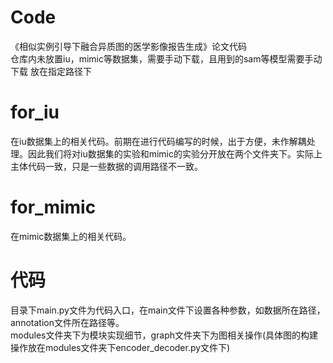 # Code
《相似实例引导下融合异质图的医学影像报告生成》论文代码  
仓库内未放置iu，mimic等数据集，需要手动下载，且用到的sam等模型需要手动下载 放在指定路径下
# for_iu
在iu数据集上的相关代码。前期在进行代码编写的时候，出于方便，未作解耦处理。因此我们将对iu数据集的实验和mimic的实验分开放在两个文件夹下。实际上主体代码一致，只是一些数据的调用路径不一致。
# for_mimic
在mimic数据集上的相关代码。  
# 代码  
目录下main.py文件为代码入口，在main文件下设置各种参数，如数据所在路径，annotation文件所在路径等。  
modules文件夹下为模块实现细节，graph文件夹下为图相关操作(具体图的构建操作放在modules文件夹下encoder_decoder.py文件下)
